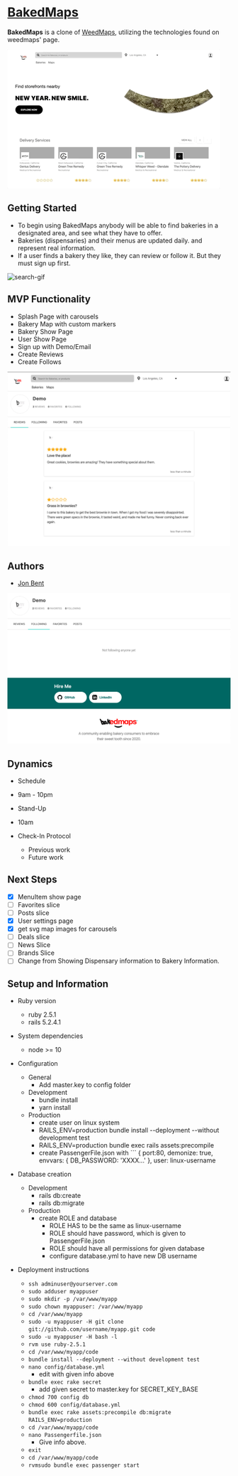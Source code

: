 # [BakedMaps](http://www.baked-maps.com)

**BakedMaps** is a clone of [WeedMaps](http://www.weedmaps.com), utilizing the technologies found on weedmaps' page.

![page-gif](/bakedmaps-home-gif.gif)

## Getting Started
- To begin using BakedMaps anybody will be able to find bakeries in a designated area, and see what they have to offer.
- Bakeries (dispensaries) and their menus are updated daily. and represent real information.
- If a user finds a bakery they like, they can review or follow it. But they must sign up first.

![search-gif](/searchbar-gif.gif)

## MVP Functionality
* Splash Page with carousels
* Bakery Map with custom markers
* Bakery Show Page
* User Show Page
* Sign up with Demo/Email
* Create Reviews
* Create Follows

![user-show-page](/usershowpage.png)

## Authors
- [Jon Bent](https://github.com/jonbent)

![favorites-show-page](/favoritesshow.png)

## Dynamics
* Schedule
 * 9am - 10pm
* Stand-Up
 * 10am

* Check-In Protocol
  * Previous work
  * Future work
  
## Next Steps

- [x] MenuItem show page
- [ ] Favorites slice
- [ ] Posts slice
- [x] User settings page
- [x] get svg map images for carousels
- [ ] Deals slice
- [ ] News Slice
- [ ] Brands Slice
- [ ] Change from Showing Dispensary information to Bakery Information.

## Setup and Information

* Ruby version
  * ruby 2.5.1
  * rails 5.2.4.1
* System dependencies
  * node >= 10
* Configuration
  * General
    * Add master.key to config folder
  * Development
    * bundle install
    * yarn install
  * Production
    * create user on linux system
    * RAILS_ENV=production bundle install --deployment --without development test
    * RAILS_ENV=production bundle exec rails assets:precompile
    * create PassengerFile.json with ```
        {
          port:80, 
          demonize: true, 
          envvars: {
            DB_PASSWORD: 'XXXX...'
          },
          user: linux-username
* Database creation
  * Development
    * rails db:create
    * rails db:migrate
  * Production
    * create ROLE and database
       * ROLE HAS to be the same as linux-username
       * ROLE should have password, which is given to PassengerFile.json
       * ROLE should have all permissions for given database
       * configure database.yml to have new DB username

* Deployment instructions
  * `ssh adminuser@yourserver.com`
  * `sudo adduser myappuser`
  * `sudo mkdir -p /var/www/myapp`
  * `sudo chown myappuser: /var/www/myapp`
  * `cd /var/www/myapp`
  * `sudo -u myappuser -H git clone git://github.com/username/myapp.git code`
  * `sudo -u myappuser -H bash -l`
  * `rvm use ruby-2.5.1`
  * `cd /var/www/myapp/code`
  * `bundle install --deployment --without development test`
  * `nano config/database.yml`
    * edit with given info above
  * `bundle exec rake secret`
    * add given secret to master.key for SECRET_KEY_BASE
  * `chmod 700 config db`
  * `chmod 600 config/database.yml`
  * `bundle exec rake assets:precompile db:migrate RAILS_ENV=production`
  * `cd /var/www/myapp/code`
  * `nano Passengerfile.json`
    * Give info above.
  * `exit`
  * `cd /var/www/myapp/code`
  * `rvmsudo bundle exec passenger start`
